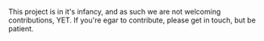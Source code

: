 
This project is in it's infancy, and as such we are not welcoming contributions, YET.
If you're egar to contribute, please get in touch, but be patient.
